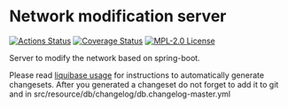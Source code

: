 # Network modification server

[![Actions Status](https://github.com/gridsuite/network-modification-server/actions/workflows/build.yml/badge.svg?branch=main)](https://github.com/gridsuite/network-modification-server/actions)
[![Coverage Status](https://sonarcloud.io/api/project_badges/measure?project=org.gridsuite%3Anetwork-modification-server&metric=coverage)](https://sonarcloud.io/component_measures?id=org.gridsuite%3Anetwork-modification-server&metric=coverage)
[![MPL-2.0 License](https://img.shields.io/badge/license-MPL_2.0-blue.svg)](https://www.mozilla.org/en-US/MPL/2.0/)

Server to modify the network based on spring-boot.

Please read [liquibase usage](https://github.com/powsybl/powsybl-parent/#liquibase-usage) for instructions to automatically generate changesets.
After you generated a changeset do not forget to add it to git and in src/resource/db/changelog/db.changelog-master.yml
